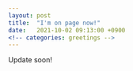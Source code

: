 ```yaml
---
layout: post
title:  "I'm on page now!"
date:   2021-10-02 09:13:00 +0900
<!-- categories: greetings -->
---
```


Update soon!
